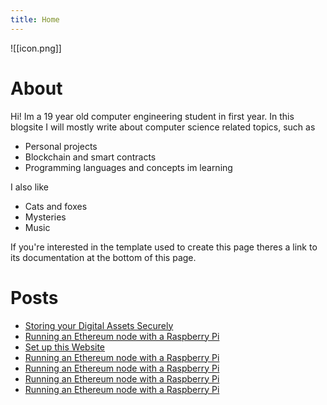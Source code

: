```yaml
---
title: Home
---
```

![[icon.png]]
# About

Hi! Im a 19 year old computer engineering student in first year. In this blogsite I will mostly write about computer science related topics, such as
- Personal projects
- Blockchain and smart contracts
- Programming languages and concepts im learning

I also like
- Cats and foxes
- Mysteries
- Music

If you're interested in the template used to create this page theres a link to its documentation at the bottom of this page.

# Posts
- [Storing your Digital Assets Securely](storing-digital-assets-securely/post)
- [Running an Ethereum node with a Raspberry Pi](ethereum-node-raspberry-pi/post)
- [Set up this Website](set-up-this-website/post)
- [Running an Ethereum node with a Raspberry Pi](ethereum-node-raspberry-pi/post.html)
- [Running an Ethereum node with a Raspberry Pi](ethereum-node-raspberry-pi/post.md)
- [Running an Ethereum node with a Raspberry Pi](ethereum-node-raspberry-pi/post.md/)
- [Running an Ethereum node with a Raspberry Pi](ethereum-node-raspberry-pi/post.html/)

